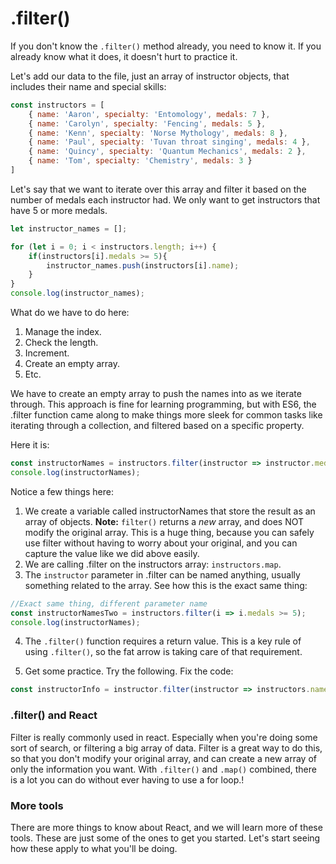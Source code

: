 # .filter()

If you don't know the `.filter()` method already, you need to know it. If you already know what it does, it doesn't hurt to practice it. 

Let's add our data to the file, just an array of instructor objects, that includes their name and special skills:
```js
const instructors = [
    { name: 'Aaron', specialty: 'Entomology', medals: 7 },
    { name: 'Carolyn', specialty: 'Fencing', medals: 5 },
    { name: 'Kenn', specialty: 'Norse Mythology', medals: 8 },
    { name: 'Paul', specialty: 'Tuvan throat singing', medals: 4 },
    { name: 'Quincy', specialty: 'Quantum Mechanics', medals: 2 },
    { name: 'Tom', specialty: 'Chemistry', medals: 3 }   
]
```

Let's say that we want to iterate over this array and filter it based on the number of medals each instructor had. We only want to get instructors that have 5 or more medals.

```js
let instructor_names = [];

for (let i = 0; i < instructors.length; i++) {
    if(instructors[i].medals >= 5){
        instructor_names.push(instructors[i].name);
    }
}
console.log(instructor_names);
```

What do we have to do here:
1. Manage the index.
2. Check the length.
3. Increment.
4. Create an empty array.
5. Etc. 


We have to create an empty array to push the names into as we iterate through. This approach is fine for learning programming, but with ES6, the .filter function came along to make things more sleek for common tasks like iterating through a collection, and filtered based on a specific property. 

Here it is:
```js
const instructorNames = instructors.filter(instructor => instructor.medals >= 5);
console.log(instructorNames);
```

Notice a few things here:
1. We create a variable called instructorNames that store the result as an array of objects. **Note:** `filter()` returns a *new* array, and does NOT modify the original array. This is a huge thing, because you can safely use filter without having to worry about your original, and you can capture the value like we did above easily. 
2. We are calling .filter on the instructors array: `instructors.map`.
3. The `instructor` parameter in .filter can be named anything, usually something related to the array. See how this is the exact same thing:
```js
//Exact same thing, different parameter name 
const instructorNamesTwo = instructors.filter(i => i.medals >= 5);
console.log(instructorNames);
```

4. The `.filter()` function requires a return value. This is a key rule of using `.filter()`, so the fat arrow is taking care of that requirement. 

5. Get some practice. Try the following. Fix the code: 

```js
const instructorInfo = instructor.filter(instructor => instructors.name='Aaron');
```


### .filter() and React
Filter is really commonly used in react. Especially when you're doing some sort of search, or filtering a big array of data. Filter is a great way to do this, so that you don't modify your original array, and can create a new array of only the information you want. With `.filter()` and `.map()` combined, there is a lot you can do without ever having to use a for loop.!

### More tools
There are more things to know about React, and we will learn more of these tools. These are just some of the ones to get you started. Let's start seeing how these apply to what you'll be doing.  

